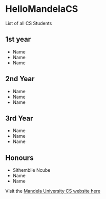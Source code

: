 # HelloMandelaCS

List of all CS Students

## 1st year
- Name
- Name
- Name

## 2nd Year
- Name
- Name
- Name

## 3rd Year
- Name
- Name
- Name

## Honours
- Sithembile Ncube
- Name
- Name

Visit the [Mandela University CS website here](http://cs.mandela.ac.za/)
